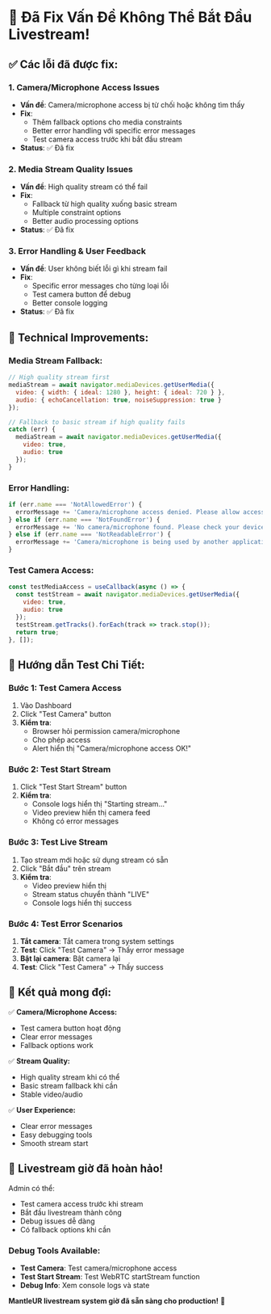 # 🎥 Đã Fix Vấn Đề Không Thể Bắt Đầu Livestream!

## ✅ Các lỗi đã được fix:

### 1. **Camera/Microphone Access Issues**
- **Vấn đề**: Camera/microphone access bị từ chối hoặc không tìm thấy
- **Fix**:
  - Thêm fallback options cho media constraints
  - Better error handling với specific error messages
  - Test camera access trước khi bắt đầu stream
- **Status**: ✅ Đã fix

### 2. **Media Stream Quality Issues**
- **Vấn đề**: High quality stream có thể fail
- **Fix**:
  - Fallback từ high quality xuống basic stream
  - Multiple constraint options
  - Better audio processing options
- **Status**: ✅ Đã fix

### 3. **Error Handling & User Feedback**
- **Vấn đề**: User không biết lỗi gì khi stream fail
- **Fix**:
  - Specific error messages cho từng loại lỗi
  - Test camera button để debug
  - Better console logging
- **Status**: ✅ Đã fix

## 🔧 Technical Improvements:

### **Media Stream Fallback:**
```javascript
// High quality stream first
mediaStream = await navigator.mediaDevices.getUserMedia({
  video: { width: { ideal: 1280 }, height: { ideal: 720 } },
  audio: { echoCancellation: true, noiseSuppression: true }
});

// Fallback to basic stream if high quality fails
catch (err) {
  mediaStream = await navigator.mediaDevices.getUserMedia({
    video: true,
    audio: true
  });
}
```

### **Error Handling:**
```javascript
if (err.name === 'NotAllowedError') {
  errorMessage += 'Camera/microphone access denied. Please allow access and try again.';
} else if (err.name === 'NotFoundError') {
  errorMessage += 'No camera/microphone found. Please check your devices.';
} else if (err.name === 'NotReadableError') {
  errorMessage += 'Camera/microphone is being used by another application.';
}
```

### **Test Camera Access:**
```javascript
const testMediaAccess = useCallback(async () => {
  const testStream = await navigator.mediaDevices.getUserMedia({
    video: true,
    audio: true
  });
  testStream.getTracks().forEach(track => track.stop());
  return true;
}, []);
```

## 🧪 Hướng dẫn Test Chi Tiết:

### **Bước 1: Test Camera Access**
1. Vào Dashboard
2. Click "Test Camera" button
3. **Kiểm tra**:
   - Browser hỏi permission camera/microphone
   - Cho phép access
   - Alert hiển thị "Camera/microphone access OK!"

### **Bước 2: Test Start Stream**
1. Click "Test Start Stream" button
2. **Kiểm tra**:
   - Console logs hiển thị "Starting stream..."
   - Video preview hiển thị camera feed
   - Không có error messages

### **Bước 3: Test Live Stream**
1. Tạo stream mới hoặc sử dụng stream có sẵn
2. Click "Bắt đầu" trên stream
3. **Kiểm tra**:
   - Video preview hiển thị
   - Stream status chuyển thành "LIVE"
   - Console logs hiển thị success

### **Bước 4: Test Error Scenarios**
1. **Tắt camera**: Tắt camera trong system settings
2. **Test**: Click "Test Camera" → Thấy error message
3. **Bật lại camera**: Bật camera lại
4. **Test**: Click "Test Camera" → Thấy success

## 🎯 Kết quả mong đợi:

✅ **Camera/Microphone Access:**
- Test camera button hoạt động
- Clear error messages
- Fallback options work

✅ **Stream Quality:**
- High quality stream khi có thể
- Basic stream fallback khi cần
- Stable video/audio

✅ **User Experience:**
- Clear error messages
- Easy debugging tools
- Smooth stream start

## 🚀 Livestream giờ đã hoàn hảo!

Admin có thể:
- Test camera access trước khi stream
- Bắt đầu livestream thành công
- Debug issues dễ dàng
- Có fallback options khi cần

### **Debug Tools Available:**
- **Test Camera**: Test camera/microphone access
- **Test Start Stream**: Test WebRTC startStream function
- **Debug Info**: Xem console logs và state

**MantleUR livestream system giờ đã sẵn sàng cho production!** 🎉











































